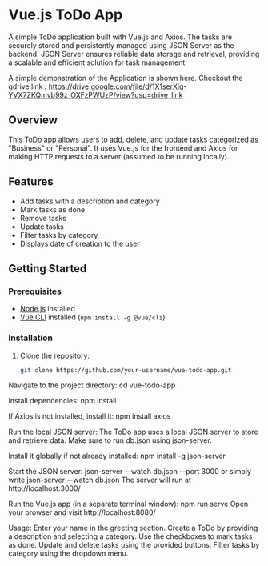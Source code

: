 # Vue.js ToDo App

A simple ToDo application built with Vue.js and Axios.
The tasks are securely stored and persistently managed using JSON Server as the backend. 
JSON Server ensures reliable data storage and retrieval, providing a scalable and efficient solution for task management.

A simple demonstration of the Application is shown here. Checkout the gdrive link  : https://drive.google.com/file/d/1X1serXiq-YVX7ZKQmvb99z_OXFzPWUzP/view?usp=drive_link


## Overview

This ToDo app allows users to add, delete, and update tasks categorized as "Business" or "Personal". It uses Vue.js for the frontend and Axios for making HTTP requests to a server (assumed to be running locally).

## Features

- Add tasks with a description and category
- Mark tasks as done
- Remove tasks
- Update tasks
- Filter tasks by category
- Displays date of creation to the user


## Getting Started

### Prerequisites

- [Node.js](https://nodejs.org/) installed
- [Vue CLI](https://cli.vuejs.org/) installed (`npm install -g @vue/cli`)

### Installation

1. Clone the repository:

   ```bash
   git clone https://github.com/your-username/vue-todo-app.git
   
Navigate to the project directory:
cd vue-todo-app

Install dependencies:
npm install

If Axios is not installed, install it:
npm install axios


Run the local JSON server:
The ToDo app uses a local JSON server to store and retrieve data.
Make sure to run db.json using json-server. 

Install it globally if not already installed:
npm install -g json-server

Start the JSON server:
json-server --watch db.json --port 3000 or simply write  json-server --watch db.json
The server will run at http://localhost:3000/

Run the Vue.js app (in a separate terminal window):
npm run serve
Open your browser and visit http://localhost:8080/

Usage:
Enter your name in the greeting section.
Create a ToDo by providing a description and selecting a category.
Use the checkboxes to mark tasks as done.
Update and delete tasks using the provided buttons.
Filter tasks by category using the dropdown menu.
